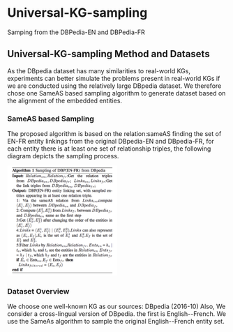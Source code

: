 # Universal-KG-sampling
Samping from the DBPedia-EN and DBPedia-FR 

## Universal-KG-sampling Method and Datasets
As the DBpedia dataset has many similarities to real-world KGs, experiments can better simulate the problems present in real-world KGs if we are conducted using the relatively large DBpedia dataset. We therefore chose one SameAS based sampling algorithm to generate dataset based on the alignment of the embedded entities.

### SameAS based Sampling
The proposed algorithm is based on the relation:sameAS finding the set of EN-FR entity linkings from the original DBpedia-EN and DBpedia-FR, for each entity there is at least one set of relationship triples, the following diagram depicts the sampling process.
<p>
  <img width="50%" src="https://github.com/dice-group/Universal-KG-sampling/blob/main/sampling.png" />
</p>

### Dataset Overview
We choose one well-known KG as our sources: DBpedia (2016-10) Also, We consider a cross-lingual version of DBpedia. the first is English--French. We use the SameAs algorithm to sample the original English--French entity set.


